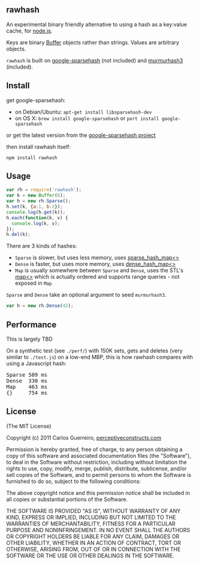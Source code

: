 rawhash
-------

An experimental binary friendly alternative to using a hash as a key:value cache, for [node.js](http://www.nodejs.org).

Keys are binary [Buffer](http://nodejs.org/docs/v0.6.5/api/buffers.html) objects rather than strings. Values are arbitrary objects.

`rawhash` is built on [google-sparsehash](http://code.google.com/p/google-sparsehash) (not included) and [murmurhash3](http://code.google.com/p/smhasher/) (included).

Install
-------

get google-sparsehash:

*  on Debian/Ubuntu:  `apt-get install libsparsehash-dev`
*  on OS X: `brew install google-sparsehash` or `port install google-sparsehash`

or get the latest version from the [google\-sparsehash project](http://code.google.com/p/google-sparsehash/downloads/list)

then install rawhash itself:

`npm install rawhash`

Usage
-----

```javascript
var rh = require('rawhash');
var k = new Buffer(6);
var h = new rh.Sparse();
h.set(k, {a:1, b:2});
console.log(h.get(k));
h.each(function(k, v) {
  console.log(k, v);
});
h.del(k);
```

There are 3 kinds of hashes:

*  `Sparse` is slower, but uses less memory, uses [sparse\_hash\_map<>](http://google-sparsehash.googlecode.com/svn/trunk/doc/sparse_hash_map.html)
*  `Dense` is faster, but uses more memory, uses [dense\_hash\_map<>](http://google-sparsehash.googlecode.com/svn/trunk/doc/dense_hash_map.html)
*  `Map` is usually somewhere between `Sparse` and `Dense`, uses the STL's [map<>](http://www.sgi.com/tech/stl/Map.html) which is actually ordered and supports range queries - not exposed in `Map`

`Sparse` and `Dense` take an optional argument to seed `murmurhash3`.

```javascript
var h = new rh.Dense(42);
```

Performance
-----------

This is largely TBD

On a synthetic test (see `./perf/`) with 150K sets, gets and deletes (very similar to `./test.js`) on a low-end MBP, this is how rawhash compares with using a Javascript hash:

<pre>
Sparse 509 ms
Dense  330 ms
Map    463 ms
{}     754 ms
</pre>

License
-------

(The MIT License)

Copyright (c) 2011 Carlos Guerreiro, [perceptiveconstructs.com](http://perceptiveconstructs.com)

Permission is hereby granted, free of charge, to any person obtaining
a copy of this software and associated documentation files (the
"Software"), to deal in the Software without restriction, including
without limitation the rights to use, copy, modify, merge, publish,
distribute, sublicense, and/or sell copies of the Software, and to
permit persons to whom the Software is furnished to do so, subject to
the following conditions:

The above copyright notice and this permission notice shall be
included in all copies or substantial portions of the Software.

THE SOFTWARE IS PROVIDED "AS IS", WITHOUT WARRANTY OF ANY KIND,
EXPRESS OR IMPLIED, INCLUDING BUT NOT LIMITED TO THE WARRANTIES OF
MERCHANTABILITY, FITNESS FOR A PARTICULAR PURPOSE AND
NONINFRINGEMENT. IN NO EVENT SHALL THE AUTHORS OR COPYRIGHT HOLDERS BE
LIABLE FOR ANY CLAIM, DAMAGES OR OTHER LIABILITY, WHETHER IN AN ACTION
OF CONTRACT, TORT OR OTHERWISE, ARISING FROM, OUT OF OR IN CONNECTION
WITH THE SOFTWARE OR THE USE OR OTHER DEALINGS IN THE SOFTWARE.
